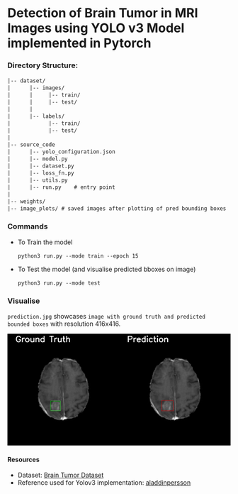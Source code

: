 # Detection of Brain Tumor in MRI Images using YOLO v3 Model implemented in Pytorch

### Directory Structure:
```
|-- dataset/
|      |-- images/
|      |     |-- train/   
|      |     |-- test/
|      |
|      |-- labels/
|            |-- train/
|            |-- test/
|
|-- source_code
|      |-- yolo_configuration.json
|      |-- model.py
|      |-- dataset.py
|      |-- loss_fn.py
|      |-- utils.py
|      |-- run.py    # entry point
|
|-- weights/
|-- image_plots/ # saved images after plotting of pred bounding boxes
```

### Commands
- To Train the model
  ```
  python3 run.py --mode train --epoch 15
  ```
- To Test the model (and visualise predicted bboxes on image) 
  ```
  python3 run.py --mode test
  ```
  
### Visualise
`prediction.jpg` showcases `image with ground truth and predicted bounded boxes` with resolution 416x416.

![image](https://github.com/mr-ravin/Brain-Tumor-Detection-MRI-using-YOLO-v3-Pytorch/blob/main/prediction.jpg?raw=true)


#### Resources
- Dataset: [Brain Tumor Dataset](https://www.kaggle.com/datasets/davidbroberts/brain-tumor-object-detection-datasets)
- Reference used for Yolov3 implementation: [aladdinpersson](https://github.com/aladdinpersson/Machine-Learning-Collection/tree/master/ML/Pytorch/object_detection/YOLOv3)
